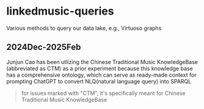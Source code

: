 # linkedmusic-queries
Various methods to query our data lake, e.g., Virtuoso graphs

## 2024Dec-2025Feb
Junjun Cao has been utlizing the Chinese Traditional Music KnowledgeBase (abbreviated as CTM) as a prior experiment because this knowledge base has a comprehensive ontology, which can serve as ready-made context for prompting ChatGPT to convert NLQ(natural language query) into SPARQL
> for issues marked with "CTM", it's specifically meant for Chinese Traditional Music KnowledgeBase
